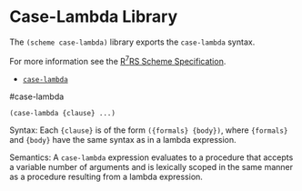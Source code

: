 # Case-Lambda Library

The `(scheme case-lambda)` library exports the `case-lambda` syntax.

For more information see the [R<sup>7</sup>RS Scheme Specification](../../r7rs.pdf).

- [`case-lambda`](#case-lambda)

#case-lambda

    (case-lambda {clause} ...)

Syntax: Each `{clause}` is of the form `({formals} {body})`, where `{formals}` and `{body}` have the same syntax as in a lambda expression.

Semantics: A `case-lambda` expression evaluates to a procedure that accepts a variable number of arguments and is lexically scoped in the same manner as a procedure resulting from a lambda expression.
